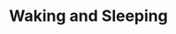 ---
layout: article
title: Waking and Sleeping
description: '"Good morning" and "good night" tweets, mapped in real-time.'
year: 2020
tags: [code, ui/ux]
image: /assets/img/wakingandsleeping/wakingandsleeping.jpg
image-square: /assets/img/wakingandsleeping/wakingandsleeping-1000.jpg
image-alt: Screen shot of a dark world map with two yellow dots, one in the UK and one in Brazil.
platforms: [["https://wakingandsleeping.glitch.me", "Website"], ["https://github.com/whykatherine/wakingandsleeping", "GitHub"]]
---